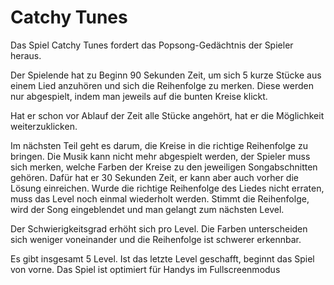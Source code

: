 # Catchy Tunes
Das Spiel Catchy Tunes fordert das Popsong-Gedächtnis der Spieler heraus.


Der Spielende hat zu Beginn 90 Sekunden Zeit, um sich 5 kurze Stücke aus einem Lied anzuhören und sich die Reihenfolge zu merken. Diese werden nur abgespielt, indem man jeweils auf die bunten Kreise klickt. 

Hat er schon vor Ablauf der Zeit alle Stücke angehört, hat er die Möglichkeit weiterzuklicken. 

Im nächsten Teil geht es darum, die Kreise in die richtige Reihenfolge zu bringen. Die Musik kann nicht mehr abgespielt werden, der Spieler muss sich merken, welche Farben der Kreise zu den jeweiligen Songabschnitten gehören. Dafür hat er 30 Sekunden Zeit, er kann aber auch vorher die Lösung einreichen. 
Wurde die richtige Reihenfolge des Liedes nicht erraten, muss das Level noch einmal wiederholt werden. 
Stimmt die Reihenfolge, wird der Song eingeblendet und man gelangt zum nächsten Level. 


Der Schwierigkeitsgrad erhöht sich pro Level. Die Farben unterscheiden sich weniger voneinander und die Reihenfolge ist schwerer erkennbar.


Es gibt insgesamt 5 Level. Ist das letzte Level geschafft, beginnt das Spiel von vorne.
Das Spiel ist optimiert für Handys im Fullscreenmodus